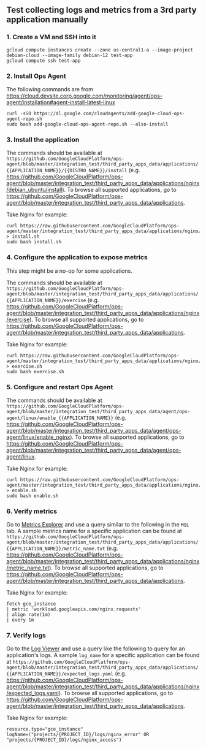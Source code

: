 ## Test collecting logs and metrics from a 3rd party application manually

### 1. Create a VM and SSH into it

```
gcloud compute instances create --zone us-central1-a --image-project debian-cloud --image-family debian-12 test-app
gcloud compute ssh test-app
```

### 2. Install Ops Agent

The following commands are from https://cloud.devsite.corp.google.com/monitoring/agent/ops-agent/installation#agent-install-latest-linux

```
curl -sSO https://dl.google.com/cloudagents/add-google-cloud-ops-agent-repo.sh
sudo bash add-google-cloud-ops-agent-repo.sh --also-install
```

### 3. Install the application

The commands should be available at `https://github.com/GoogleCloudPlatform/ops-agent/blob/master/integration_test/third_party_apps_data/applications/{{APPLICATION_NAME}}/{{DISTRO_NAME}}/install` (e.g. https://github.com/GoogleCloudPlatform/ops-agent/blob/master/integration_test/third_party_apps_data/applications/nginx/debian_ubuntu/install). To browse all supported applications, go to https://github.com/GoogleCloudPlatform/ops-agent/blob/master/integration_test/third_party_apps_data/applications.

Take Nginx for example:
```
curl https://raw.githubusercontent.com/GoogleCloudPlatform/ops-agent/master/integration_test/third_party_apps_data/applications/nginx/debian_ubuntu/install > install.sh
sudo bash install.sh
```

### 4. Configure the application to expose metrics

This step might be a no-op for some applications.

The commands should be available at `https://github.com/GoogleCloudPlatform/ops-agent/blob/master/integration_test/third_party_apps_data/applications/{{APPLICATION_NAME}}/exercise` (e.g. https://github.com/GoogleCloudPlatform/ops-agent/blob/master/integration_test/third_party_apps_data/applications/nginx/exercise). To browse all supported applications, go to https://github.com/GoogleCloudPlatform/ops-agent/blob/master/integration_test/third_party_apps_data/applications.

Take Nginx for example:
```
curl https://raw.githubusercontent.com/GoogleCloudPlatform/ops-agent/master/integration_test/third_party_apps_data/applications/nginx/exercise > exercise.sh
sudo bash exercise.sh
```

### 5. Configure and restart Ops Agent

The commands should be available at `https://github.com/GoogleCloudPlatform/ops-agent/blob/master/integration_test/third_party_apps_data/agent/ops-agent/linux/enable_{{APPLICATION_NAME}}` (e.g. https://github.com/GoogleCloudPlatform/ops-agent/blob/master/integration_test/third_party_apps_data/agent/ops-agent/linux/enable_nginx). To browse all supported applications, go to https://github.com/GoogleCloudPlatform/ops-agent/blob/master/integration_test/third_party_apps_data/agent/ops-agent/linux.

Take Nginx for example:
```
curl https://raw.githubusercontent.com/GoogleCloudPlatform/ops-agent/master/integration_test/third_party_apps_data/applications/nginx/enable > enable.sh
sudo bash enable.sh
```

### 6. Verify metrics

Go to [Metrics Explorer](https://console.cloud.google.com/monitoring/metrics-explorer) and use a query similar to the following in the `MQL` tab. A sample metrics name for a specific application can be found at `https://github.com/GoogleCloudPlatform/ops-agent/blob/master/integration_test/third_party_apps_data/applications/{{APPLICATION_NAME}}/metric_name.txt` (e.g. https://github.com/GoogleCloudPlatform/ops-agent/blob/master/integration_test/third_party_apps_data/applications/nginx/metric_name.txt). To browse all supported applications, go to https://github.com/GoogleCloudPlatform/ops-agent/blob/master/integration_test/third_party_apps_data/applications.


Take Nginx for example:
```
fetch gce_instance
| metric 'workload.googleapis.com/nginx.requests'
| align rate(1m)
| every 1m
```

### 7. Verify logs

Go to the [Log Viewer](https://console.cloud.google.com/logs/viewer) and use a query like the following to query for an application's logs. A sample `log_name` for a specific application can be found at `https://github.com/GoogleCloudPlatform/ops-agent/blob/master/integration_test/third_party_apps_data/applications/{{APPLICATION_NAME}}/expected_logs.yaml` (e.g. https://github.com/GoogleCloudPlatform/ops-agent/blob/master/integration_test/third_party_apps_data/applications/nginx/expected_logs.yaml). To browse all supported applications, go to https://github.com/GoogleCloudPlatform/ops-agent/blob/master/integration_test/third_party_apps_data/applications.

Take Nginx for example:
```
resource.type="gce_instance"
logName=("projects/{PROJECT_ID}/logs/nginx_error" OR "projects/{PROJECT_ID}/logs/nginx_access")
```

